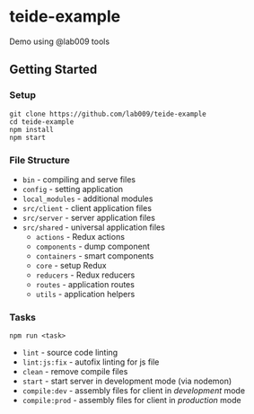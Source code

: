 # teide-example

Demo using @lab009 tools

## Getting Started

### Setup

```
git clone https://github.com/lab009/teide-example
cd teide-example
npm install
npm start
```

### File Structure

- `bin` - compiling and serve files
- `config` - setting application
- `local_modules` - additional modules
- `src/client` - client application files
- `src/server` - server  application files
- `src/shared` - universal application files
  - `actions` - Redux actions
  - `components` - dump component
  - `containers` - smart components
  - `core` - setup Redux
  - `reducers` - Redux reducers
  - `routes` - application routes
  - `utils` - application helpers

### Tasks

```
npm run <task>
```

* `lint` - source code linting
* `lint:js:fix` - autofix linting for js file
* `clean` - remove compile files
* `start` - start server in development mode (via nodemon)
* `compile:dev` - assembly files for client in *development* mode
* `compile:prod` - assembly files for client in *production* mode
